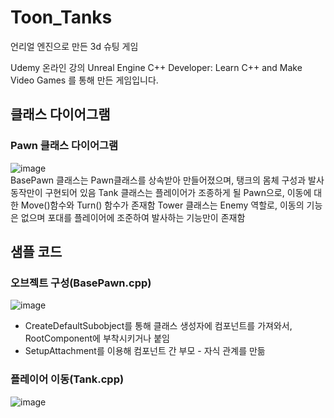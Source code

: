 # Toon_Tanks
언리얼 엔진으로 만든 3d 슈팅 게임

Udemy 온라인 강의
Unreal Engine C++ Developer: Learn C++ and Make Video Games 를 통해 만든 게임입니다.

## 클래스 다이어그램
### Pawn 클래스 다이어그램
![image](https://user-images.githubusercontent.com/63279872/166604864-9a17fc33-2812-4a9d-bf4a-2b596766a6bf.png)
<br>BasePawn 클래스는 Pawn클래스를 상속받아 만들어졌으며, 탱크의 몸체 구성과 발사 동작만이 구현되어 있음
Tank 클래스는 플레이어가 조종하게 될 Pawn으로, 이동에 대한 Move()함수와 Turn() 함수가 존재함
Tower 클래스는 Enemy 역할로, 이동의 기능은 없으며 포대를 플레이어에 조준하여 발사하는 기능만이 존재함


## 샘플 코드
### 오브젝트 구성(BasePawn.cpp)

  ![image](https://user-images.githubusercontent.com/63279872/166591001-afc4892c-d304-4300-93a5-a8238cbfc0b1.png)

- CreateDefaultSubobject를 통해 클래스 생성자에 컴포넌트를 가져와서, RootComponent에 부착시키거나 붙임
- SetupAttachment를 이용해 컴포넌트 간 부모 - 자식 관계를 만듦


### 플레이어 이동(Tank.cpp)
![image](https://user-images.githubusercontent.com/63279872/166605318-681926e7-809b-4d5a-bbd0-62cfe81deddd.png)
